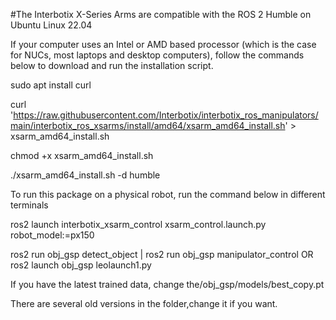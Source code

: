#The Interbotix X-Series Arms are compatible with the ROS 2 Humble on Ubuntu Linux 22.04


If your computer uses an Intel or AMD based processor (which is the case for NUCs, most laptops and desktop computers), follow the commands below to download and run the installation script. 

  sudo apt install curl
  
  curl 'https://raw.githubusercontent.com/Interbotix/interbotix_ros_manipulators/main/interbotix_ros_xsarms/install/amd64/xsarm_amd64_install.sh' > xsarm_amd64_install.sh
  
  chmod +x xsarm_amd64_install.sh
  
  ./xsarm_amd64_install.sh -d humble


To run this package on a physical robot, run the command below in different terminals

  ros2 launch interbotix_xsarm_control xsarm_control.launch.py robot_model:=px150
  
  ros2 run obj_gsp detect_object | ros2 run obj_gsp manipulator_control   OR   ros2 launch obj_gsp leolaunch1.py

                                                       
If you have the latest trained data, change the/obj_gsp/models/best_copy.pt


There are several old versions in the folder,change it if you want.
